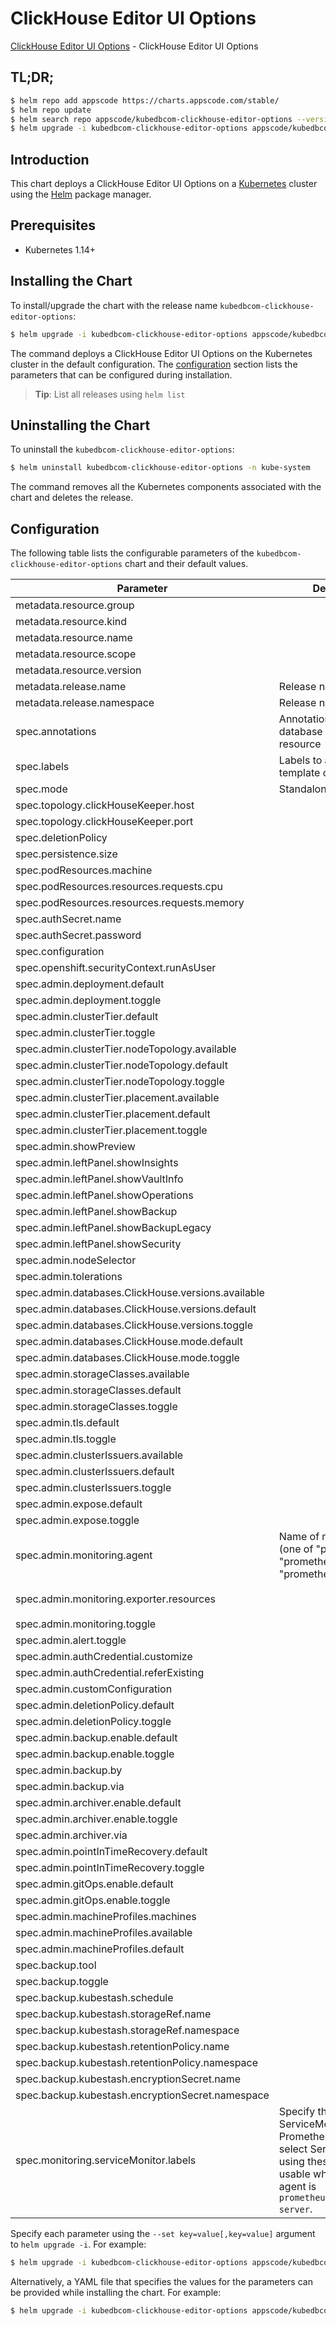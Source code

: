 # ClickHouse Editor UI Options

[ClickHouse Editor UI Options](https://byte.builders) - ClickHouse Editor UI Options

## TL;DR;

```bash
$ helm repo add appscode https://charts.appscode.com/stable/
$ helm repo update
$ helm search repo appscode/kubedbcom-clickhouse-editor-options --version=v0.21.0
$ helm upgrade -i kubedbcom-clickhouse-editor-options appscode/kubedbcom-clickhouse-editor-options -n kube-system --create-namespace --version=v0.21.0
```

## Introduction

This chart deploys a ClickHouse Editor UI Options on a [Kubernetes](http://kubernetes.io) cluster using the [Helm](https://helm.sh) package manager.

## Prerequisites

- Kubernetes 1.14+

## Installing the Chart

To install/upgrade the chart with the release name `kubedbcom-clickhouse-editor-options`:

```bash
$ helm upgrade -i kubedbcom-clickhouse-editor-options appscode/kubedbcom-clickhouse-editor-options -n kube-system --create-namespace --version=v0.21.0
```

The command deploys a ClickHouse Editor UI Options on the Kubernetes cluster in the default configuration. The [configuration](#configuration) section lists the parameters that can be configured during installation.

> **Tip**: List all releases using `helm list`

## Uninstalling the Chart

To uninstall the `kubedbcom-clickhouse-editor-options`:

```bash
$ helm uninstall kubedbcom-clickhouse-editor-options -n kube-system
```

The command removes all the Kubernetes components associated with the chart and deletes the release.

## Configuration

The following table lists the configurable parameters of the `kubedbcom-clickhouse-editor-options` chart and their default values.

|                     Parameter                      |                                                                                Description                                                                                |                                        Default                                        |
|----------------------------------------------------|---------------------------------------------------------------------------------------------------------------------------------------------------------------------------|---------------------------------------------------------------------------------------|
| metadata.resource.group                            |                                                                                                                                                                           | <code>kubedb.com</code>                                                               |
| metadata.resource.kind                             |                                                                                                                                                                           | <code>ClickHouse</code>                                                               |
| metadata.resource.name                             |                                                                                                                                                                           | <code>clickhouses</code>                                                              |
| metadata.resource.scope                            |                                                                                                                                                                           | <code>Namespaced</code>                                                               |
| metadata.resource.version                          |                                                                                                                                                                           | <code>v1alpha2</code>                                                                 |
| metadata.release.name                              | Release name                                                                                                                                                              | <code>""</code>                                                                       |
| metadata.release.namespace                         | Release namespace                                                                                                                                                         | <code>""</code>                                                                       |
| spec.annotations                                   | Annotations to add to the database custom resource                                                                                                                        | <code>{}</code>                                                                       |
| spec.labels                                        | Labels to add to all the template objects                                                                                                                                 | <code>{}</code>                                                                       |
| spec.mode                                          | Standalone, Topology                                                                                                                                                      | <code>Standalone</code>                                                               |
| spec.topology.clickHouseKeeper.host                |                                                                                                                                                                           | <code>clickhouse-keeper.click-keeper</code>                                           |
| spec.topology.clickHouseKeeper.port                |                                                                                                                                                                           | <code>2181</code>                                                                     |
| spec.deletionPolicy                                |                                                                                                                                                                           | <code>WipeOut</code>                                                                  |
| spec.persistence.size                              |                                                                                                                                                                           | <code>2Gi</code>                                                                      |
| spec.podResources.machine                          |                                                                                                                                                                           | <code>""</code>                                                                       |
| spec.podResources.resources.requests.cpu           |                                                                                                                                                                           | <code>500m</code>                                                                     |
| spec.podResources.resources.requests.memory        |                                                                                                                                                                           | <code>1Gi</code>                                                                      |
| spec.authSecret.name                               |                                                                                                                                                                           | <code>""</code>                                                                       |
| spec.authSecret.password                           |                                                                                                                                                                           | <code>""</code>                                                                       |
| spec.configuration                                 |                                                                                                                                                                           | <code>""</code>                                                                       |
| spec.openshift.securityContext.runAsUser           |                                                                                                                                                                           | <code></code>                                                                         |
| spec.admin.deployment.default                      |                                                                                                                                                                           | <code>Shared</code>                                                                   |
| spec.admin.deployment.toggle                       |                                                                                                                                                                           | <code>true</code>                                                                     |
| spec.admin.clusterTier.default                     |                                                                                                                                                                           | <code>"GeneralPurpose"</code>                                                         |
| spec.admin.clusterTier.toggle                      |                                                                                                                                                                           | <code>true</code>                                                                     |
| spec.admin.clusterTier.nodeTopology.available      |                                                                                                                                                                           | <code>[]</code>                                                                       |
| spec.admin.clusterTier.nodeTopology.default        |                                                                                                                                                                           | <code>""</code>                                                                       |
| spec.admin.clusterTier.nodeTopology.toggle         |                                                                                                                                                                           | <code>true</code>                                                                     |
| spec.admin.clusterTier.placement.available         |                                                                                                                                                                           | <code>[]</code>                                                                       |
| spec.admin.clusterTier.placement.default           |                                                                                                                                                                           | <code>""</code>                                                                       |
| spec.admin.clusterTier.placement.toggle            |                                                                                                                                                                           | <code>true</code>                                                                     |
| spec.admin.showPreview                             |                                                                                                                                                                           | <code>false</code>                                                                    |
| spec.admin.leftPanel.showInsights                  |                                                                                                                                                                           | <code>true</code>                                                                     |
| spec.admin.leftPanel.showVaultInfo                 |                                                                                                                                                                           | <code>true</code>                                                                     |
| spec.admin.leftPanel.showOperations                |                                                                                                                                                                           | <code>true</code>                                                                     |
| spec.admin.leftPanel.showBackup                    |                                                                                                                                                                           | <code>true</code>                                                                     |
| spec.admin.leftPanel.showBackupLegacy              |                                                                                                                                                                           | <code>false</code>                                                                    |
| spec.admin.leftPanel.showSecurity                  |                                                                                                                                                                           | <code>false</code>                                                                    |
| spec.admin.nodeSelector                            |                                                                                                                                                                           | <code>{}</code>                                                                       |
| spec.admin.tolerations                             |                                                                                                                                                                           | <code>[]</code>                                                                       |
| spec.admin.databases.ClickHouse.versions.available |                                                                                                                                                                           | <code>[]</code>                                                                       |
| spec.admin.databases.ClickHouse.versions.default   |                                                                                                                                                                           | <code>""</code>                                                                       |
| spec.admin.databases.ClickHouse.versions.toggle    |                                                                                                                                                                           | <code>true</code>                                                                     |
| spec.admin.databases.ClickHouse.mode.default       |                                                                                                                                                                           | <code>"Topology"</code>                                                               |
| spec.admin.databases.ClickHouse.mode.toggle        |                                                                                                                                                                           | <code>true</code>                                                                     |
| spec.admin.storageClasses.available                |                                                                                                                                                                           | <code>[]</code>                                                                       |
| spec.admin.storageClasses.default                  |                                                                                                                                                                           | <code>""</code>                                                                       |
| spec.admin.storageClasses.toggle                   |                                                                                                                                                                           | <code>true</code>                                                                     |
| spec.admin.tls.default                             |                                                                                                                                                                           | <code>false</code>                                                                    |
| spec.admin.tls.toggle                              |                                                                                                                                                                           | <code>true</code>                                                                     |
| spec.admin.clusterIssuers.available                |                                                                                                                                                                           | <code>[]</code>                                                                       |
| spec.admin.clusterIssuers.default                  |                                                                                                                                                                           | <code>""</code>                                                                       |
| spec.admin.clusterIssuers.toggle                   |                                                                                                                                                                           | <code>true</code>                                                                     |
| spec.admin.expose.default                          |                                                                                                                                                                           | <code>false</code>                                                                    |
| spec.admin.expose.toggle                           |                                                                                                                                                                           | <code>false</code>                                                                    |
| spec.admin.monitoring.agent                        | Name of monitoring agent (one of "prometheus.io", "prometheus.io/operator", "prometheus.io/builtin")                                                                      | <code>""</code>                                                                       |
| spec.admin.monitoring.exporter.resources           |                                                                                                                                                                           | <code>{"limits":{"memory":"256Mi"},"requests":{"cpu":"100m","memory":"128Mi"}}</code> |
| spec.admin.monitoring.toggle                       |                                                                                                                                                                           | <code>false</code>                                                                    |
| spec.admin.alert.toggle                            |                                                                                                                                                                           | <code>false</code>                                                                    |
| spec.admin.authCredential.customize                |                                                                                                                                                                           | <code>true</code>                                                                     |
| spec.admin.authCredential.referExisting            |                                                                                                                                                                           | <code>true</code>                                                                     |
| spec.admin.customConfiguration                     |                                                                                                                                                                           | <code>true</code>                                                                     |
| spec.admin.deletionPolicy.default                  |                                                                                                                                                                           | <code>WipeOut</code>                                                                  |
| spec.admin.deletionPolicy.toggle                   |                                                                                                                                                                           | <code>true</code>                                                                     |
| spec.admin.backup.enable.default                   |                                                                                                                                                                           | <code>false</code>                                                                    |
| spec.admin.backup.enable.toggle                    |                                                                                                                                                                           | <code>false</code>                                                                    |
| spec.admin.backup.by                               |                                                                                                                                                                           | <code>BackupConfiguration</code>                                                      |
| spec.admin.backup.via                              |                                                                                                                                                                           | <code>Restic</code>                                                                   |
| spec.admin.archiver.enable.default                 |                                                                                                                                                                           | <code>false</code>                                                                    |
| spec.admin.archiver.enable.toggle                  |                                                                                                                                                                           | <code>false</code>                                                                    |
| spec.admin.archiver.via                            |                                                                                                                                                                           | <code>Restic</code>                                                                   |
| spec.admin.pointInTimeRecovery.default             |                                                                                                                                                                           | <code>false</code>                                                                    |
| spec.admin.pointInTimeRecovery.toggle              |                                                                                                                                                                           | <code>false</code>                                                                    |
| spec.admin.gitOps.enable.default                   |                                                                                                                                                                           | <code>false</code>                                                                    |
| spec.admin.gitOps.enable.toggle                    |                                                                                                                                                                           | <code>false</code>                                                                    |
| spec.admin.machineProfiles.machines                |                                                                                                                                                                           | <code>[]</code>                                                                       |
| spec.admin.machineProfiles.available               |                                                                                                                                                                           | <code>[]</code>                                                                       |
| spec.admin.machineProfiles.default                 |                                                                                                                                                                           | <code>""</code>                                                                       |
| spec.backup.tool                                   |                                                                                                                                                                           | <code>""</code>                                                                       |
| spec.backup.toggle                                 |                                                                                                                                                                           | <code>true</code>                                                                     |
| spec.backup.kubestash.schedule                     |                                                                                                                                                                           | <code>""</code>                                                                       |
| spec.backup.kubestash.storageRef.name              |                                                                                                                                                                           | <code>""</code>                                                                       |
| spec.backup.kubestash.storageRef.namespace         |                                                                                                                                                                           | <code>""</code>                                                                       |
| spec.backup.kubestash.retentionPolicy.name         |                                                                                                                                                                           | <code>""</code>                                                                       |
| spec.backup.kubestash.retentionPolicy.namespace    |                                                                                                                                                                           | <code>""</code>                                                                       |
| spec.backup.kubestash.encryptionSecret.name        |                                                                                                                                                                           | <code>""</code>                                                                       |
| spec.backup.kubestash.encryptionSecret.namespace   |                                                                                                                                                                           | <code>""</code>                                                                       |
| spec.monitoring.serviceMonitor.labels              | Specify the labels for ServiceMonitor. Prometheus crd will select ServiceMonitor using these labels. Only usable when monitoring agent is `prometheus.io/webhook server`. | <code>{}</code>                                                                       |


Specify each parameter using the `--set key=value[,key=value]` argument to `helm upgrade -i`. For example:

```bash
$ helm upgrade -i kubedbcom-clickhouse-editor-options appscode/kubedbcom-clickhouse-editor-options -n kube-system --create-namespace --version=v0.21.0 --set metadata.resource.group=kubedb.com
```

Alternatively, a YAML file that specifies the values for the parameters can be provided while
installing the chart. For example:

```bash
$ helm upgrade -i kubedbcom-clickhouse-editor-options appscode/kubedbcom-clickhouse-editor-options -n kube-system --create-namespace --version=v0.21.0 --values values.yaml
```
